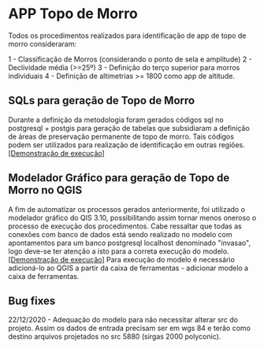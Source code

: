 # APP Topo de Morro
Todos os procedimentos realizados para identificação de app de topo de morro consideraram:

1 - Classificação de Morros (considerando o ponto de sela e amplitude)
2 - Declividade média (>=25º)
3 - Definição do terço superior para morros individuais
4 - Definição de altimetrias >= 1800 como app de altitude.


## SQLs para geração de Topo de Morro
Durante a definição da metodologia foram gerados códigos sql no postgresql + postgis para geração de tabelas que subsidiaram a definição de áreas de preservação permanente de topo de morro. Tais códigos podem ser utilizados para realização de identificação em outras regiões.
[[Demonstração de execução]](https://youtu.be/N1ltCct_fHw)

## Modelador Gráfico para geração de Topo de Morro no QGIS
A fim de automatizar os processos gerados anteriormente, foi utilizado o modelador gráfico do QIS 3.10, possibilitando assim tornar menos oneroso o processo de execução dos procedimentos.
Cabe ressaltar que todas as conexões com banco de dados está sendo realizado no modelo com apontamentos para um banco postgresql localhost denominado "invasao", logo deve-se ter atenção a isto para a correta execução do modelo.
[[Demonstração de execução]](https://youtu.be/hGXahGdcJ9I)
Para execução do modelo é necessário adicioná-lo ao QGIS a partir da caixa de ferramentas - adicionar modelo a caixa de ferramentas.

## Bug fixes
22/12/2020 - Adequação do modelo para não necessitar alterar src do projeto. Assim os dados de entrada precisam ser em wgs 84 e terão como destino arquivos projetados no src 5880 (sirgas 2000 polyconic).
